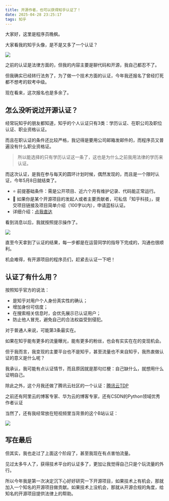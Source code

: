 ```yaml
---
title: 开源作者，也可以获得知乎认证了！
date: 2025-04-28 23:25:17
tags: 知乎
---
```



大家好，这里是程序员晚枫。

大家看我的知乎头像，是不是又多了一个认证？

![](http://python4office.cn/images/work-story/1v1/2025/4/0428-finance-ai/zhihu.jpg)

之前的认证是法律方面的，但我的内容主要是聊代码和开源，我自己都忍不了。

但我确实已经转行法务了，为了做一个技术方面的认证，今年我还报名了曾经打死都不想考的软考中级。

现在看来，这次报名也是多余了。


## 怎么没听说过开源认证？

经常玩知乎的朋友都知道，知乎的个人认证只有3类：学历认证、在职公司及职位认证、职业资格认证。

而且在职认证的条件还比较严格，我记得是要用公司邮箱发邮件的，而程序员又普遍没有什么职业资格证。

> 所以能选择的只有学历认证这一条了，这也是为什么之前我用法律的学历来认证。

而这次认证，是我在参与每天的圆环计划时候，偶然发现的，而且是一个限时认证，今年5月8日就结束了。

- ⭐️ 前提基础条件：需是公开项目、近六个月有维护记录、代码能正常运行。
- 📢 如果你是某个开源项目的发起人或者主要贡献者，可私信「知乎科技」，提交项目链接及项目简单介绍（100字以内），申请蓝标认证。
- 详细介绍：[点我直达](https://www.zhihu.com/pin/1897981348041418455)


看到消息以后，我就按照提示操作了。

![](http://python4office.cn/images/log/2025/0428-知乎认证/zhihu-msg.jpg)

直至今天拿到了认证的结果，每一步都是在运营同学的指导下完成的，沟通也很顺利。

机会难得，有开源项目的程序员们，赶紧去认证一下吧！

## 认证了有什么用？

按照知乎官方的说法：

- 是知乎对用户个人身份真实性的确认；
- 增加身份可信度；
- 在搜索相关信息时，会优先展示已认证用户；
- 防止他人冒充，避免自己的合法权益受到侵犯。

对于普通人来说，可能第3条最实在。

如果在知乎能有更多的流量曝光，能有更多的粉丝，也会有实实在在的变现机会。

但于我而言，我变现的主要平台也不是知乎，甚至流量也不来自知乎，我热衷做认证的意义是什么呢？

我承认，我可能有点认证情节，而且原因就是那句烂梗：自己缺什么，就想用什么证明自己。

除此之外，这个月我还做了腾讯云社区的一个认证：[腾讯云TDP](https://mp.weixin.qq.com/s/GASFRwK_EFTLabIFhtOEFg)

之前还有阿里云的博客专家、华为云的博客专家，还有CSDN的Python领域优秀作者认证

当然了，还有我经常放在短视频里当背景的这个B站认证：

![](http://python4office.cn/images/common/b.jpg)

## 写在最后

但其实，我也走过了上面这个阶段了，甚至我现在有点害怕流量。

见过太多牛人了，获得技术平台的认证多了，更加让我觉得自己只是个玩流量的外行。

所以今年我是第一次决定沉下心好好研究一下开源项目，如果技术上有机会，那就加入一个知名的开源项目做贡献。如果技术上没机会，那就从开源合规的角度，给知名的开源项目提供法律上的帮助。





